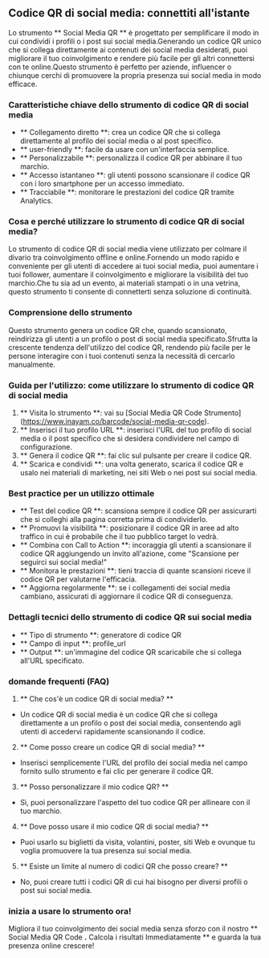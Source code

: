 ## Codice QR di social media: connettiti all'istante

Lo strumento ** Social Media QR ** è progettato per semplificare il modo in cui condividi i profili o i post sui social media.Generando un codice QR unico che si collega direttamente ai contenuti dei social media desiderati, puoi migliorare il tuo coinvolgimento e rendere più facile per gli altri connettersi con te online.Questo strumento è perfetto per aziende, influencer o chiunque cerchi di promuovere la propria presenza sui social media in modo efficace.

### Caratteristiche chiave dello strumento di codice QR di social media

- ** Collegamento diretto **: crea un codice QR che si collega direttamente al profilo dei social media o al post specifico.
- ** user-friendly **: facile da usare con un'interfaccia semplice.
- ** Personalizzabile **: personalizza il codice QR per abbinare il tuo marchio.
- ** Accesso istantaneo **: gli utenti possono scansionare il codice QR con i loro smartphone per un accesso immediato.
- ** Tracciabile **: monitorare le prestazioni del codice QR tramite Analytics.

### Cosa e perché utilizzare lo strumento di codice QR di social media?

Lo strumento di codice QR di social media viene utilizzato per colmare il divario tra coinvolgimento offline e online.Fornendo un modo rapido e conveniente per gli utenti di accedere ai tuoi social media, puoi aumentare i tuoi follower, aumentare il coinvolgimento e migliorare la visibilità del tuo marchio.Che tu sia ad un evento, ai materiali stampati o in una vetrina, questo strumento ti consente di connetterti senza soluzione di continuità.

### Comprensione dello strumento

Questo strumento genera un codice QR che, quando scansionato, reindirizza gli utenti a un profilo o post di social media specificato.Sfrutta la crescente tendenza dell'utilizzo del codice QR, rendendo più facile per le persone interagire con i tuoi contenuti senza la necessità di cercarlo manualmente.

### Guida per l'utilizzo: come utilizzare lo strumento di codice QR di social media

1. ** Visita lo strumento **: vai su [Social Media QR Code Strumento] (https://www.inayam.co/barcode/social-media-qr-code).
2. ** Inserisci il tuo profilo URL **: inserisci l'URL del tuo profilo di social media o il post specifico che si desidera condividere nel campo di configurazione.
3. ** Genera il codice QR **: fai clic sul pulsante per creare il codice QR.
4. ** Scarica e condividi **: una volta generato, scarica il codice QR e usalo nei materiali di marketing, nei siti Web o nei post sui social media.

### Best practice per un utilizzo ottimale

- ** Test del codice QR **: scansiona sempre il codice QR per assicurarti che si colleghi alla pagina corretta prima di condividerlo.
- ** Promuovi la visibilità **: posizionare il codice QR in aree ad alto traffico in cui è probabile che il tuo pubblico target lo vedrà.
- ** Combina con Call to Action **: incoraggia gli utenti a scansionare il codice QR aggiungendo un invito all'azione, come "Scansione per seguirci sui social media!"
- ** Monitora le prestazioni **: tieni traccia di quante scansioni riceve il codice QR per valutarne l'efficacia.
- ** Aggiorna regolarmente **: se i collegamenti dei social media cambiano, assicurati di aggiornare il codice QR di conseguenza.

### Dettagli tecnici dello strumento di codice QR sui social media

- ** Tipo di strumento **: generatore di codice QR
- ** Campo di input **: profile_url
- ** Output **: un'immagine del codice QR scaricabile che si collega all'URL specificato.

### domande frequenti (FAQ)

1. ** Che cos'è un codice QR di social media? **
- Un codice QR di social media è un codice QR che si collega direttamente a un profilo o post dei social media, consentendo agli utenti di accedervi rapidamente scansionando il codice.

2. ** Come posso creare un codice QR di social media? **
- Inserisci semplicemente l'URL del profilo dei social media nel campo fornito sullo strumento e fai clic per generare il codice QR.

3. ** Posso personalizzare il mio codice QR? **
- Sì, puoi personalizzare l'aspetto del tuo codice QR per allineare con il tuo marchio.

4. ** Dove posso usare il mio codice QR di social media? **
- Puoi usarlo su biglietti da visita, volantini, poster, siti Web e ovunque tu voglia promuovere la tua presenza sui social media.

5. ** Esiste un limite al numero di codici QR che posso creare? **
- No, puoi creare tutti i codici QR di cui hai bisogno per diversi profili o post sui social media.

### inizia a usare lo strumento ora!

Migliora il tuo coinvolgimento dei social media senza sforzo con il nostro ** Social Media QR Code **.** Calcola i risultati Immediatamente ** e guarda la tua presenza online crescere!